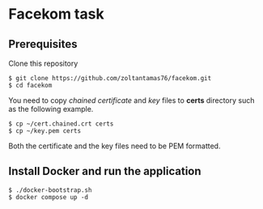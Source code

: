 # Facekom task

## Prerequisites
Clone this repository
```
$ git clone https://github.com/zoltantamas76/facekom.git
$ cd facekom
```

You need to copy *chained certificate* and *key* files to **certs** directory such as the following example.
```
$ cp ~/cert.chained.crt certs
$ cp ~/key.pem certs
```
Both the certificate and the key files need to be PEM formatted.

## Install Docker and run the application
```
$ ./docker-bootstrap.sh
$ docker compose up -d
```
